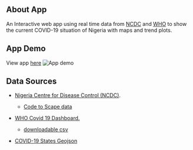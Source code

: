## About App
An Interactive web app using real time data from [NCDC](https://covid19.ncdc.gov.ng/) and [WHO](https://covid19.who.int/WHO-COVID-19-global-table-data.csv) to show the current COVID-19 situation of Nigeria with maps and trend plots.

## App Demo
View app [here](https://nigeria-covid-data-explorer.herokuapp.com/)
![App demo](demo/demo.gif)

## Data Sources
- [Nigeria Centre for Disease Control (NCDC)](https://covid19.ncdc.gov.ng/).
    - [Code to Scape data](https://gist.github.com/Paulooh007/d591fc4d8d47459c5f4723c003c27e00#file-get_ncdc_data-py)
          
- [WHO Covid 19 Dashboard.](https://covid19.who.int/WHO-COVID-19-global-table-data.csv)
    - [downloadable csv](https://covid19.who.int/WHO-COVID-19-global-table-data.csv)

- [COVID-19 States Geojson](https://github.com/Paulooh007/Interactive-COVID-19-Web-App/blob/main/ncdc-covid19-states.geojson)